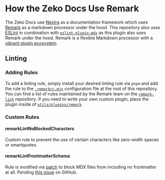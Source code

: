 # How the Zeko Docs Use Remark

The Zeko Docs use [Nextra](https://nextra.site) as a documentation framework which uses [Remark](https://github.com/remarkjs/remark) as a markdown processor under the hood.
This repository also uses [ESLint](https://eslint.org) in combination with [`eslint-plugin-mdx`](https://www.npmjs.com/package/eslint-plugin-mdx) as this plugin also uses Remark under the hood.
Remark is a flexible Markdown processor with a [vibrant plugin ecosystem](https://github.com/remarkjs/remark/blob/main/doc/plugins.md#list-of-plugins).

## Linting

### Adding Rules

To add a linting rule, simply install your desired linting rule via `pnpm` and add the rule to the [`.remarkrc.mjs`](/.remarkrc.mjs) configuration file at the root of this repository.
You can find a list of rules maintained by the Remark team on the [`remark-lint`](https://github.com/remarkjs/remark-lint#rules) repository.
If you need to write your own custom plugin, place the plugin inside of [`utils/plugins/remark`](/utils/plugins/remark/)

### Custom Rules

#### remarkLintNoBlockedCharacters

Custom rule to prevent the use of certain characters like zero-width spaces or smartquotes.

#### remarkLintFrontmatterSchema

Rule is modified via [patch](/patches/remark-lint-frontmatter-schema@3.15.4.patch) to block MDX files from including no frontmatter at all.
Pending [this issue](https://github.com/JulianCataldo/remark-lint-frontmatter-schema/issues/28) on GitHub.
